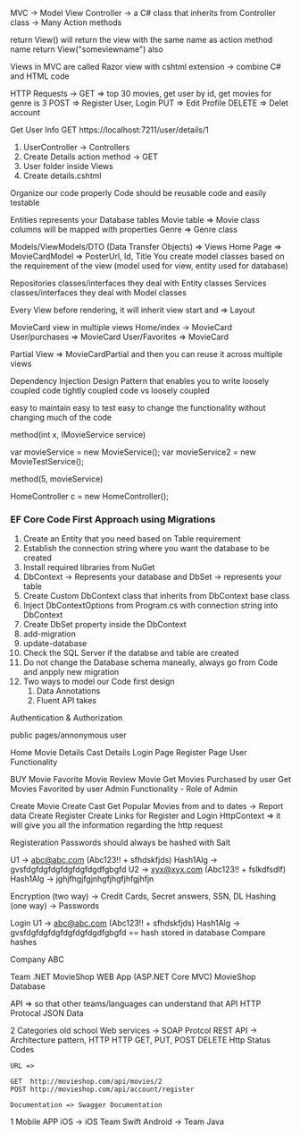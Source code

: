 MVC -> Model 
View 
Controller -> a C# class that inherits from Controller class
			-> Many Action methods

return View() will return the view with the same name as action method name
return View("someviewname") also

Views in MVC are called Razor view with cshtml extension -> combine C# and HTML code

HTTP Requests ->
GET => top 30 movies, get user by id, get movies for genre is 3
POST => Register User, Login
PUT => Edit Profile
DELETE => Delet account

Get User Info
GET https://localhost:7211/user/details/1
1. UserController -> Controllers
2. Create Details action method -> GET
3. User folder inside Views
4. Create details.cshtml

Organize our code properly
Code should be reusable code and easily testable

Entities represents your Database tables
Movie table => Movie class columns will be mapped with properties
Genre => Genre class

Models/ViewModels/DTO (Data Transfer Objects) => Views
Home Page => MovieCardModel => PosterUrl, Id, Title
You create model classes based on the requirement of the view
(model used for view, entity used for database)

Repositories classes/interfaces they deal with Entity classes
Services classes/interfaces they deal with Model classes


Every View before rendering, it will inherit view start and => Layout

MovieCard view in multiple views
Home/index -> MovieCard
User/purchases => MovieCard
User/Favorites => MovieCard

Partial View => MovieCardPartial and then you can reuse it across multiple views

Dependency Injection
Design Pattern that enables you to write loosely coupled code
tightly coupled code vs loosely coupled

easy to maintain
easy to test
easy to change the functionality without changing much of the code


method(int x, IMovieService service)

var movieService = new MovieService();
var movieService2 = new MovieTestService();

method(5, movieService)

HomeController c = new HomeController();


### EF Core Code First Approach using Migrations

1. Create an Entity that you need based on Table requirement
1. Establish the connection string where you want the database to be created
1. Install required libraries from NuGet
1. DbContext -> Represents your database and DbSet -> represents your table
1. Create Custom DbContext class that inherits from DbContext base class
1. Inject DbContextOptions from Program.cs with connection string into DbContext
1. Create DbSet<Entity> property inside the DbContext
1. add-migration
1. update-database
1. Check the SQL Server if the databse and table are created
1. Do not change the Database schema maneally, always go from Code and anpply new migration
1. Two ways to model our Code first design
	1. Data Annotations
	1. Fluent API takes


Authentication & Authorization

public pages/annonymous user

Home
Movie Details
Cast Details
Login Page
Register Page
User Functionality

BUY Movie
Favorite Movie
Review Movie
Get Movies Purchased by user
Get Movies Favorited by user
Admin Functionality - Role of Admin

Create Movie
Create Cast
Get Popular Movies from and to dates -> Report data
Create Register
Create Links for Register and Login
HttpContext => it will give you all the information regarding the http request

Registeration Passwords should always be hashed with Salt

U1 -> abc@abc.com (Abc123!! + sfhdskfjds) Hash1Alg -> gvsfdgfdgfdgfdgfdgfdgdfgbgfd U2 -> xyx@xyx.com (Abc123!! + fslkdfsdlf) Hash1Alg -> jghjfhgjfgjnhgfjhgfjhfgjhfjn

Encryption (two way) -> Credit Cards, Secret answers, SSN, DL Hashing (one way) -> Passwords

Login U1 -> abc@abc.com (Abc123!! + sfhdskfjds) Hash1Alg -> gvsfdgfdgfdgfdgfdgfdgdfgbgfd == hash stored in database Compare hashes


Company ABC

Team .NET MovieShop WEB App (ASP.NET Core MVC)
MovieShop Database

API => so that other teams/languages can understand that API
HTTP Protocal
JSON Data

2 Categories
	old school Web services -> SOAP Protcol
	REST API -> Architecture pattern, HTTP HTTP GET, PUT, POST DELETE
	Http Status Codes

	URL =>

	GET	 http://movieshop.com/api/movies/2
	POST http://movieshop.com/api/account/register

	Documentation => Swagger Documentation


1 Mobile APP
	iOS -> iOS Team Swift
	Android -> Team Java



